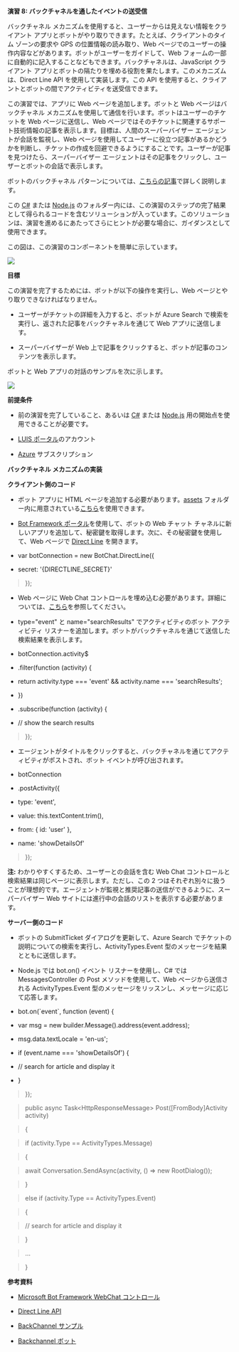**演習 8: バックチャネルを通したイベントの送受信**

バックチャネル メカニズムを使用すると、ユーザーからは見えない情報をクライアント
アプリとボットがやり取りできます。たとえば、クライアントのタイム ゾーンの要求や
GPS の位置情報の読み取り、Web
ページでのユーザーの操作内容などがあります。ボットがユーザーをガイドして、Web
フォームの一部に自動的に記入することなどもできます。バックチャネルは、JavaScript
クライアント
アプリとボットの隔たりを埋める役割を果たします。このメカニズムは、Direct Line
API を使用して実装します。この API
を使用すると、クライアントとボットの間でアクティビティを送受信できます。

この演習では、アプリに Web ページを追加します。ボットと Web
ページはバックチャネル
メカニズムを使用して通信を行います。ボットはユーザーのチケットを Web
ページに送信し、Web
ページではそのチケットに関連するサポート技術情報の記事を表示します。目標は、人間のスーパーバイザー
エージェントが会話を監視し、Web
ページを使用してユーザーに役立つ記事があるかどうかを判断し、チケットの作成を回避できるようにすることです。ユーザーが記事を見つけたら、スーパーバイザー
エージェントはその記事をクリックし、ユーザーとボットの会話で表示します。

ボットのバックチャネル
パターンについては、[こちらの記事](https://docs.microsoft.com/en-us/bot-framework/nodejs/bot-builder-nodejs-backchannel)で詳しく説明します。

この
[C\#](https://github.com/GeekTrainer/help-desk-bot-lab/blob/develop/CSharp/exercise8-BackChannel)
または
[Node.js](https://github.com/GeekTrainer/help-desk-bot-lab/blob/develop/Node/exercise7-BackChannel)
のフォルダー内には、この演習のステップの完了結果として得られるコードを含むソリューションが入っています。このソリューションは、演習を進めるにあたってさらにヒントが必要な場合に、ガイダンスとして使用できます。

この図は、この演習のコンポーネントを簡単に示しています。

![](media/2e3ecb90036d37aeafeec4e9ec5913d7.png)

**目標**

この演習を完了するためには、ボットが以下の操作を実行し、Web
ページとやり取りできなければなりません。

-   ユーザーがチケットの詳細を入力すると、ボットが Azure Search
    で検索を実行し、返された記事をバックチャネルを通じて Web
    アプリに送信します。

-   スーパーバイザーが Web
    上で記事をクリックすると、ボットが記事のコンテンツを表示します。

ボットと Web アプリの対話のサンプルを次に示します。

![](media/d5852993f39a5cc60e60fae96a68cc09.png)

**前提条件**

-   前の演習を完了していること、あるいは
    [C\#](https://github.com/GeekTrainer/help-desk-bot-lab/blob/develop/CSharp/exercise7-HandOffToHuman)
    または
    [Node.js](https://github.com/GeekTrainer/help-desk-bot-lab/blob/develop/Node/exercise7-HandOffToHuman)
    用の開始点を使用できることが必要です。

-   [LUIS ポータル](https://www.luis.ai/)のアカウント

-   [Azure](https://azureinfo.microsoft.com/us-freetrial.html?cr_cc=200744395&wt.mc_id=usdx_evan_events_reg_dev_0_iottour_0_0)
    サブスクリプション

**バックチャネル メカニズムの実装**

**クライアント側のコード**

-   ボット アプリに HTML
    ページを追加する必要があります。[assets](https://github.com/GeekTrainer/help-desk-bot-lab/blob/develop/assets)
    フォルダー内に用意されている[こちら](https://github.com/GeekTrainer/help-desk-bot-lab/blob/assets/exercise8-BackChannel/default.htm)を使用できます。

-   [Bot Framework ポータル](https://dev.botframework.com/)を使用して、ボットの
    Web チャット
    チャネルに新しいアプリを追加して、秘密鍵を取得します。次に、その秘密鍵を使用して、Web
    ページで [Direct
    Line](https://docs.botframework.com/en-us/restapi/directline3/) を開きます。

-   var botConnection = new BotChat.DirectLine({

-   secret: '{DIRECTLINE\_SECRET}'

>   });

-   Web ページに Web Chat
    コントロールを埋め込む必要があります。詳細については、[こちら](https://github.com/Microsoft/BotFramework-WebChat)を参照してください。

-   type="event" と name="searchResults" でアクティビティのボット アクティビティ
    リスナーを追加します。ボットがバックチャネルを通じて送信した検索結果を表示します。

-   botConnection.activity\$

-   .filter(function (activity) {

-   return activity.type === 'event' && activity.name === 'searchResults';

-   })

-   .subscribe(function (activity) {

-   // show the search results

>   });

-   エージェントがタイトルをクリックすると、バックチャネルを通じてアクティビティがポストされ、ボット
    イベントが呼び出されます。

-   botConnection

-   .postActivity({

-   type: 'event',

-   value: this.textContent.trim(),

-   from: { id: 'user' },

-   name: 'showDetailsOf'

>   });

**注:** わかりやすくするため、ユーザーとの会話を含む Web Chat
コントロールと検索結果は同じページに表示します。ただし、この 2
つはそれぞれ別々に扱うことが理想的です。エージェントが監視と推奨記事の送信ができるように、スーパーバイザー
Web サイトには進行中の会話のリストを表示する必要があります。

**サーバー側のコード**

-   ボットの SubmitTicket ダイアログを更新して、Azure Search
    でチケットの説明についての検索を実行し、ActivityTypes.Event
    型のメッセージを結果とともに送信します。

-   Node.js では bot.on() イベント リスナーを使用し、C\# では MessagesController
    の Post メソッドを使用して、Web ページから送信される ActivityTypes.Event
    型のメッセージをリッスンし、メッセージに応じて応答します。

-   bot.on(\`event\`, function (event) {

-   var msg = new builder.Message().address(event.address);

-   msg.data.textLocale = 'en-us';

-   if (event.name === 'showDetailsOf') {

-   // search for article and display it

-   }

>   });

>   public async Task\<HttpResponseMessage\> Post([FromBody]Activity activity)

>   {

>   if (activity.Type == ActivityTypes.Message)

>   {

>   await Conversation.SendAsync(activity, () =\> new RootDialog());

>   }

>   else if (activity.Type == ActivityTypes.Event)

>   {

>   // search for article and display it

>   }

>   ...

>   }

**参考資料**

-   [Microsoft Bot Framework WebChat
    コントロール](https://github.com/Microsoft/BotFramework-WebChat)

-   [Direct Line
    API](https://docs.botframework.com/en-us/restapi/directline3/#navtitle)

-   [BackChannel
    サンプル](https://github.com/Microsoft/BotFramework-WebChat/blob/master/samples/backchannel/index.html)

-   [Backchannel ボット](https://github.com/ryanvolum/backChannelBot)
